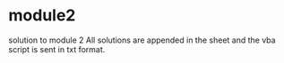# module2
solution to module 2
All solutions are appended in the sheet and the vba script is sent in txt format.
